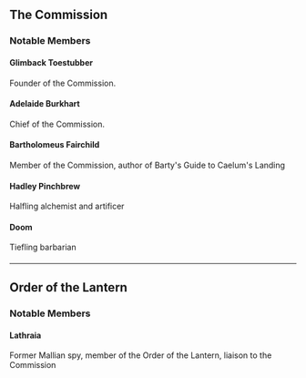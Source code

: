 ## The Commission

### Notable Members

#### Glimback Toestubber

Founder of the Commission.

#### Adelaide Burkhart

Chief of the Commission.

#### Bartholomeus Fairchild

Member of the Commission, author of Barty's Guide to Caelum's Landing

#### Hadley Pinchbrew

Halfling alchemist and artificer

#### Doom

Tiefling barbarian

####

---

## Order of the Lantern

### Notable Members

#### Lathraia

Former Mallian spy, member of the Order of the Lantern, liaison to the Commission
